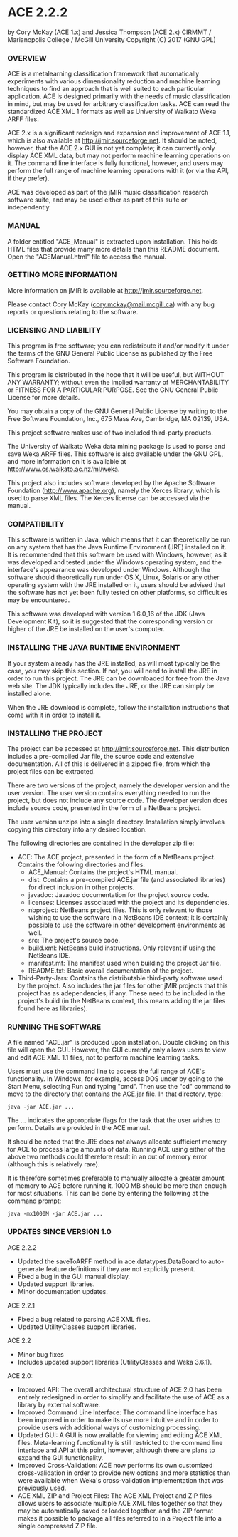 # ACE 2.2.2
by Cory McKay (ACE 1.x) and Jessica Thompson (ACE 2.x)
CIRMMT / Marianopolis College / McGill University
Copyright (C) 2017 (GNU GPL)


### OVERVIEW

ACE is a metalearning classification framework that automatically experiments
with various dimensionality reduction and machine learning techniques to find
an approach that is well suited to each particular application. ACE is designed
primarily with the needs of music classification in mind, but may be used for
arbitrary classification tasks. ACE can read the standardized ACE XML 1 formats
as well as University of Waikato Weka ARFF files.

ACE 2.x is a significant redesign and expansion and improvement of ACE 1.1, 
which is also available at http://jmir.sourceforge.net. It should be noted,
however, that the ACE 2.x GUI is not yet complete; it can currently only 
display ACE XML data, but may not perform machine learning operations on it. 
The command line interface is fully functional, however, and users may perform
the full range of machine learning operations with it (or via the API, if they
prefer).

ACE was developed as part of the jMIR music classification research software
suite, and may be used either as part of  this suite or independently.


### MANUAL

A folder entitled "ACE_Manual" is extracted upon installation. This holds 
HTML files that provide many more details than this README document. Open the
"ACEManual.html" file to access the manual.


### GETTING MORE INFORMATION

More information on jMIR is available at http://jmir.sourceforge.net.

Please contact Cory McKay (cory.mckay@mail.mcgill.ca) with any bug reports
or questions relating to the software. 


### LICENSING AND LIABILITY 

This program is free software; you can redistribute it and/or modify it under
the terms of the GNU General Public License as published by the Free Software
Foundation.

This program is distributed in the hope that it will be useful, but WITHOUT 
ANY WARRANTY; without even the implied warranty of MERCHANTABILITY or FITNESS
FOR A PARTICULAR PURPOSE. See the GNU General Public License for more details.

You may obtain a copy of the GNU General Public License by writing to the Free
Software Foundation, Inc., 675 Mass Ave, Cambridge, MA 02139, USA.

This project software makes use of two included third-party products.

The University of Waikato Weka data mining package is used to parse and
save Weka ARFF files. This software is also available under the GNU GPL,
and more information on it is available at 
http://www.cs.waikato.ac.nz/ml/weka. 

This project also includes software developed by the Apache Software 
Foundation (http://www.apache.org), namely the Xerces library, which is used
to parse XML files. The Xerces license can be accessed via the manual.


### COMPATIBILITY

This software is written in Java, which means that it can theoretically be run
on any system that has the Java Runtime Environment (JRE) installed on it. It 
is recommended that this software be used with Windows, however, as it was 
developed and tested under the Windows operating system, and the interface's 
appearance was developed under Windows. Although the software should 
theoretically run under OS X, Linux, Solaris or any other operating system with
the JRE installed on it, users should be advised that the software has not yet 
been fully tested on other platforms, so difficulties may be encountered.

This software was developed with version 1.6.0_16 of the JDK (Java Development 
Kit), so it is suggested that the corresponding version or higher of the JRE be
installed on the user's computer.


### INSTALLING THE JAVA RUNTIME ENVIRONMENT

If your system already has the JRE installed, as will most typically be the
case, you may skip this section. If not, you will need to install the JRE in
order to run this project. The JRE can be downloaded for free from the Java web
site. The JDK typically includes the JRE, or the JRE can simply be installed
alone.

When the JRE download is complete, follow the installation instructions that
come with it in order to install it.


### INSTALLING THE PROJECT

The project can be accessed at http://jmir.sourceforge.net. This distribution
includes a pre-compiled Jar file, the source code and extensive documentation. 
All of this is delivered in a zipped file, from which the project files can be
extracted.

There are two versions of the project, namely the developer version and the
user version. The user version contains everything needed to run the project,
but does not include any source code. The developer version does include
source code, presented in the form of a NetBeans project.

The user version unzips into a single directory. Installation simply involves 
copying this directory into any desired location.

The following directories are contained in the developer zip file:

- ACE: The ACE project, presented in the form of a NetBeans project. Contains the
following directories and files:
	- ACE_Manual: Contains the project's HTML manual.
	- dist: Contains a pre-compiled ACE.jar file (and associated
	libraries) for direct inclusion in other projects.
	- javadoc: Javadoc documentation for the project source code.
	- licenses: Licenses associated with the project and its dependencies.
	- nbproject: NetBeans project files. This is only relevant to those
	wishing to use the software in a NetBeans IDE context; it is certainly
	possible to use the software in other development environments as well.
	- src: The project's source code.
	- build.xml: NetBeans build instructions. Only relevant if using the
	NetBeans IDE.
	- manifest.mf: The manifest used when building the project Jar file.
	- README.txt: Basic overall documentation of the project.
- Third-Party-Jars: Contains the distributable third-party software used by 
the project. Also includes the jar files for other jMIR projects that this
project has as adependencies, if any. These need to be included in the project's
build (in the NetBeans context, this means adding the jar files found here as 
libraries).


### RUNNING THE SOFTWARE

A file named "ACE.jar" is produced upon installation. Double clicking
on this file will open the GUI. However, the GUI currently only allows
users to view and edit ACE XML 1.1 files, not to perform machine learning
tasks.

Users must use the command line to access the full range of ACE's
functionality. In Windows, for example, access DOS under by going
to the Start Menu, selecting Run and typing "cmd". Then use the "cd" 
command to move to the directory that contains the ACE.jar file. In
that directory, type:

	java -jar ACE.jar ...

The ... indicates the appropriate flags for the task that the user
wishes to perform. Details are provided in the ACE manual.

It should be noted that the JRE does not always allocate sufficient
memory for ACE to process large amounts of data. Running 
ACE using either of the above two methods could therefore result
in an out of memory error (although this is relatively rare).

It is therefore sometimes preferable to manually allocate a greater
amount of memory to ACE before running it. 1000 MB should be more
than enough for most situations. This can be done by entering the 
following at the command prompt:

	java -mx1000M -jar ACE.jar ...


### UPDATES SINCE VERSION 1.0

ACE 2.2.2
- Updated the saveToARFF method in ace.datatypes.DataBoard to auto-
generate feature definitions if they are not explicitly present.
- Fixed a bug in the GUI manual display.
- Updated support libraries.
- Minor documentation updates.

ACE 2.2.1
- Fixed a bug related to parsing ACE XML files.
- Updated UtilityClasses support libraries.

ACE 2.2
- Minor bug fixes
- Includes updated support libraries (UtilityClasses and Weka 3.6.1).

ACE 2.0:
- Improved API: The overall architectural structure of ACE 2.0 has
been entirely redesigned in order to simplify and facilitate the use
of ACE as a library by external software.
- Improved Command Line Interface: The command line interface has been
improved in order to make its use more intuitive and in order to provide
users with additional ways of customizing processing.
- Updated GUI: A GUI is now available for viewing and editing ACE XML
files. Meta-learning functionality is still restricted to the command 
line interface and API at this point, however, although there are plans
to expand the GUI functionality.
- Improved Cross-Validation: ACE now performs its own customized
cross-validation in order to provide new options and more statistics 
than were available when Weka's cross-validation implementation that 
was previously used.
- ACE XML ZIP and Project Files: The ACE XML Project and ZIP files 
allows users to associate multiple ACE XML files together so that they
may be automatically saved or loaded together, and the ZIP format makes
it possible to package all files referred to in a Project file into a
single compressed ZIP file.
